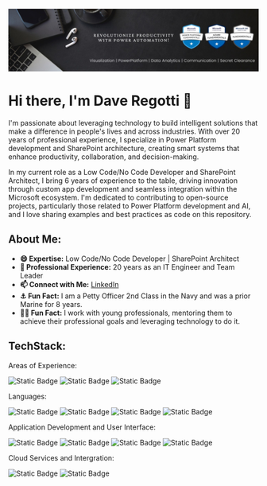 ![Banner](https://github.com/ChrisSalzzz/ChrisSalzzz/blob/main/1682889435344.jpg?raw=true)

# Hi there, I'm Dave Regotti 👋

I'm passionate about leveraging technology to build intelligent solutions that make a difference in people's lives and across industries. With over 20 years of professional experience, I specialize in Power Platform development and SharePoint architecture, creating smart systems that enhance productivity, collaboration, and decision-making.

In my current role as a Low Code/No Code Developer and SharePoint Architect, I bring 6 years of experience to the table, driving innovation through custom app development and seamless integration within the Microsoft ecosystem. I'm dedicated to contributing to open-source projects, particularly those related to Power Platform development and AI, and I love sharing examples and best practices as code on this repository.

## About Me:
- **😄 Expertise:** Low Code/No Code Developer | SharePoint Architect
- **💼 Professional Experience:** 20 years as an IT Engineer and Team Leader
- **📫 Connect with Me:** [LinkedIn](https://www.linkedin.com/in/csaldivar)
- **⚓ Fun Fact:** I am a Petty Officer 2nd Class in the Navy and was a prior Marine for 8 years.
- **👨‍🏫 Fun Fact:** I work with young professionals, mentoring them to achieve their professional goals and leveraging technology to do it.

## TechStack:
Areas of Experience: 

![Static Badge](https://img.shields.io/badge/Developer-red?style=for-the-badge)
![Static Badge](https://img.shields.io/badge/Low%20Code%2F%20No%20Code%20-%20black?style=for-the-badge&logo=azure)
![Static Badge](https://img.shields.io/badge/Data%20Science%20-beige?style=for-the-badge&logo=azure)

Languages: 

![Static Badge](https://img.shields.io/badge/Python-black?style=for-the-badge&logo=python&color=yellow)
![Static Badge](https://img.shields.io/badge/JSON%20-%20black?style=for-the-badge&logo=json)
![Static Badge](https://img.shields.io/badge/powershell%20-%20%2306C2AC?style=for-the-badge)
![Static Badge](https://img.shields.io/badge/SQL-blue?style=for-the-badge&logo=sql)

Application Development and User Interface:

![Static Badge](https://img.shields.io/badge/PowerApps-8A2BE2?style=for-the-badge&logo=powerapps)
![Static Badge](https://img.shields.io/badge/Power%20Automate%20-196DE5?style=for-the-badge&logo=powerapps)
![Static Badge](https://img.shields.io/badge/SharePoint-cyan?style=for-the-badge&logo=sharepoint)
![Static Badge](https://img.shields.io/badge/Dataverse-darkgreen?style=for-the-badge)

Cloud Services and Intergration:

![Static Badge](https://img.shields.io/badge/Azure-blue?style=for-the-badge&logo=azure)
![Static Badge](https://img.shields.io/badge/API%20-%20orange?style=for-the-badge)
